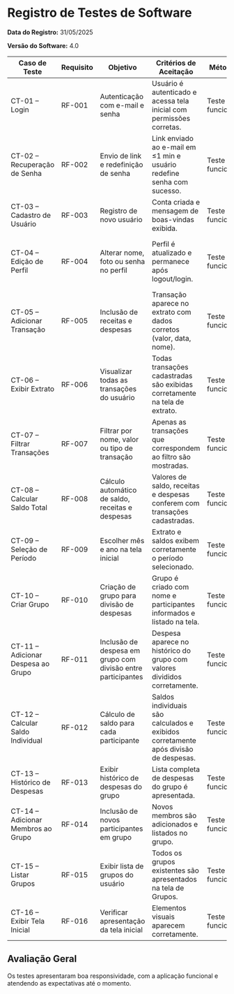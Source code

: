 # Registro de Testes de Software

**Data do Registro:** 31/05/2025

**Versão do Software:** 4.0


| Caso de Teste                      | Requisito | Objetivo                                                     | Critérios de Aceitação                                                              | Método          | Resultado | 
| ---------------------------------- | --------- | ------------------------------------------------------------ | ----------------------------------------------------------------------------------- | --------------- | --------- | 
| CT-01 – Login                      | RF-001    | Autenticação com e-mail e senha                              | Usuário é autenticado e acessa tela inicial com permissões corretas.                | Teste funcional | O usuário consegue fazer login.|             
| CT-02 – Recuperação de Senha       | RF-002    | Envio de link e redefinição de senha                         | Link enviado ao e-mail em ≤1 min e usuário redefine senha com sucesso.              | Teste funcional |   O usuário consegue recupear senha. |             
| CT-03 – Cadastro de Usuário        | RF-003    | Registro de novo usuário                                     | Conta criada e mensagem de boas-vindas exibida.                                     | Teste funcional |   O usuário consegue se cadastrar.          |             
| CT-04 – Edição de Perfil           | RF-004    | Alterar nome, foto ou senha no perfil                        | Perfil é atualizado e permanece após logout/login.                                  | Teste funcional |  O usuário consegue modificar e salvar as alterações no perfil. |           
| CT-05 – Adicionar Transação        | RF-005    | Inclusão de receitas e despesas                              | Transação aparece no extrato com dados corretos (valor, data, nome).                | Teste funcional |     O usuário consegue adicionar transações.      |             
| CT-06 – Exibir Extrato             | RF-006    | Visualizar todas as transações do usuário                    | Todas transações cadastradas são exibidas corretamente na tela de extrato.          | Teste funcional |   O usuário consegue visualizar o extrato.   |             
| CT-07 – Filtrar Transações         | RF-007    | Filtrar por nome, valor ou tipo de transação                 | Apenas as transações que correspondem ao filtro são mostradas.                      | Teste funcional |  O usuário consegue filtrar as transações.  |            
| CT-08 – Calcular Saldo Total       | RF-008    | Cálculo automático de saldo, receitas e despesas             | Valores de saldo, receitas e despesas conferem com transações cadastradas.          | Teste funcional | O usuário visualiza corretamente. |             
| CT-09 – Seleção de Período         | RF-009    | Escolher mês e ano na tela inicial                           | Extrato e saldos exibem corretamente o período selecionado.                         | Teste funcional |  O usuário consegue realizar a ação.  |             
| CT-10 – Criar Grupo                | RF-010    | Criação de grupo para divisão de despesas                    | Grupo é criado com nome e participantes informados e listado na tela.               | Teste funcional |    O usuário consegue criar grupos.         |             
| CT-11 – Adicionar Despesa ao Grupo | RF-011    | Inclusão de despesa em grupo com divisão entre participantes | Despesa aparece no histórico do grupo com valores divididos corretamente.           | Teste funcional |  O usuário consegue adicionar despesas ao grupo.          |             
| CT-12 – Calcular Saldo Individual  | RF-012    | Cálculo de saldo para cada participante                      | Saldos individuais são calculados e exibidos corretamente após divisão de despesas. | Teste funcional |   Responsivo.        |            
| CT-13 – Histórico de Despesas      | RF-013    | Exibir histórico de despesas do grupo                        | Lista completa de despesas do grupo é apresentada.                                  | Teste funcional |    O usuário visualiza corretamente.        |             
| CT-14 – Adicionar Membros ao Grupo | RF-014    | Inclusão de novos participantes em grupo                     | Novos membros são adicionados e listados no grupo.                                  | Teste funcional |   Responsivo.             |             
| CT-15 – Listar Grupos              | RF-015    | Exibir lista de grupos do usuário                            | Todos os grupos existentes são apresentados na tela de Grupos.                      | Teste funcional |   O usuário visualiza corretamente.        |             
| CT-16 – Exibir Tela Inicial        | RF-016    | Verificar apresentação da tela inicial                       | Elementos visuais aparecem corretamente.     | Teste funcional |   O usuário visualiza corretamente.         |             


## Avaliação Geral

Os testes apresentaram boa responsividade, com a aplicação funcional e atendendo as expectativas até o momento.
